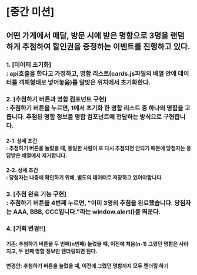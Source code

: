 # [중간 미션]<br>
## 어떤 가게에서 매달, 방문 시에 받은 명함으로 3명을 랜덤하게 추첨하여 할인권을 증정하는 이벤트를 진행하고 있다.

### 1. [데이터 초기화]<br>: api호출을 한다고 가정하고, 명함 리스트(cards.js파일의 배열 안에 데이터를 객체형태로 넣어놓음)를 알맞은 위치에서 초기화한다.

### 2. [추첨하기 버튼과 명함 컴포넌트 구현]<br>: 추첨하기 버튼을 누르면, 1에서 초기화 한 명함 리스트 중 하나의 명함을 고릅니다. 추첨된 명함 정보를 명함 컴포넌트에 전달하는 방식으로 구현합니다.
#### 2-1. 상세 조건<br>: 추첨하기 버튼을 눌렀을 때, 동일한 사람이 또 다시 추첨되면 안되기 때문에 당첨자는 응답받은 배열에서 제거합니다.
#### 2-2. 상세 조건<br>: 당첨자는 나중에 확인하기 위해, 별도의 데이터로 저장하고 있어야합니다.

### 3. [추첨 완료 기능 구현]<br>: 추첨하기 버튼을 4번째 누르면, "이미 3명의 추첨을 완료했습니다. 당첨자는 AAA, BBB, CCC입니다."라는 window.alert()를 띄운다.

### 4. [기획 변경!!] 
#### 기존: 추첨하기 버튼을 두 번째(n번째) 눌렀을 때, 이전에 처음(n-1) 그렸던 명함은 사라지고, 두 번째 명함 정보만 렌더링되면 된다.
#### 변경안: 추첨하기 버튼을 눌렀을 때, 이전에 그렸던 명함까지 모두 렌더링 하기